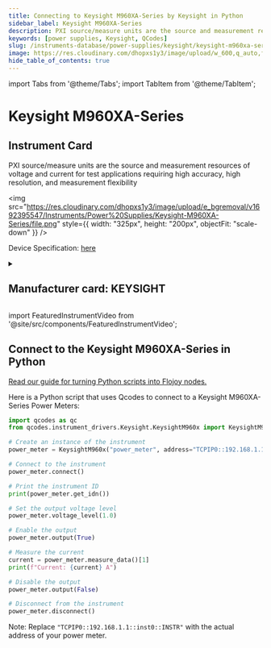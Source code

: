 ```yaml
---
title: Connecting to Keysight M960XA-Series by Keysight in Python
sidebar_label: Keysight M960XA-Series
description: PXI source/measure units are the source and measurement resources of voltage and current for test applications requiring high accuracy, high resolution, and measurement flexibility
keywords: [power supplies, Keysight, QCodes]
slug: /instruments-database/power-supplies/keysight/keysight-m960xa-series
image: https://res.cloudinary.com/dhopxs1y3/image/upload/w_600,q_auto,f_auto/e_bgremoval/v1692395547/Instruments/Power%20Supplies/Keysight-M960XA-Series/file.jpg
hide_table_of_contents: true
---
```


import Tabs from '@theme/Tabs';
import TabItem from '@theme/TabItem';

# Keysight M960XA-Series

## Instrument Card

<div className="flex">

<div>

PXI source/measure units are the source and measurement resources of voltage and current for test applications requiring high accuracy, high resolution, and measurement flexibility

</div>

<img src="https://res.cloudinary.com/dhopxs1y3/image/upload/e_bgremoval/v1692395547/Instruments/Power%20Supplies/Keysight-M960XA-Series/file.png" style={{ width: "325px", height: "200px", objectFit: "scale-down" }} />

</div>

<div className="flex text-center">

<p>Device Specification: <a target="\_blank" href="/instruments-database/all-instruments/">here</a></p>

</div>

<details style={{ marginTop: "15px"}}>
<summary><h2>Manufacturer card: KEYSIGHT</h2></summary>

<img src="https://res.cloudinary.com/dhopxs1y3/image/upload/v1692125973/Instruments/Vendor%20Logos/Keysight.png" style={{ width: "100%", height: "170px",objectFit: "scale-down" }} />

Keysight Technologies, or Keysight, is an American company that manufactures electronics test and measurement equipment and software.

<ul>
  <li>Headquarters: USA</li>
  <li>Yearly Revenue (millions, USD): 5420.0</li>
  <li>Vendor Website: <a href="https://www.keysight.com/us/en/home.html">here</a></li>
</ul>
</details>

import FeaturedInstrumentVideo from '@site/src/components/FeaturedInstrumentVideo';

<FeaturedInstrumentVideo category='POWER_SUPPLIES' manufacturer='KEYSIGHT'></FeaturedInstrumentVideo>


## Connect to the Keysight M960XA-Series in Python

[Read our guide for turning Python scripts into Flojoy nodes.](https://docs.flojoy.ai/custom-nodes/creating-custom-node/)
<Tabs>

<TabItem value="Flojoy" label="Flojoy" className="flojoy-instrument-tabs">

<NodeCardCollection category='POWER_SUPPLIES' manufacturer='KEYSIGHT'></NodeCardCollection>

</TabItem>
<TabItem value="QCodes" label="QCodes">

Here is a Python script that uses Qcodes to connect to a Keysight M960XA-Series Power Meters:

```python
import qcodes as qc
from qcodes.instrument_drivers.Keysight.KeysightM960x import KeysightM960x

# Create an instance of the instrument
power_meter = KeysightM960x("power_meter", address="TCPIP0::192.168.1.1::inst0::INSTR")

# Connect to the instrument
power_meter.connect()

# Print the instrument ID
print(power_meter.get_idn())

# Set the output voltage level
power_meter.voltage_level(1.0)

# Enable the output
power_meter.output(True)

# Measure the current
current = power_meter.measure_data()[1]
print(f"Current: {current} A")

# Disable the output
power_meter.output(False)

# Disconnect from the instrument
power_meter.disconnect()
```

Note: Replace `"TCPIP0::192.168.1.1::inst0::INSTR"` with the actual address of your power meter.

</TabItem>
</Tabs>
